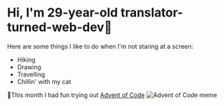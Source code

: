 # Hi, I'm 29-year-old **translator-turned-web-dev**🐣

Here are some things I like to do when I'm not staring at a screen:
- Hiking
- Drawing
- Travelling
- Chillin' with my cat

 🎄This month I had fun trying out [Advent of Code](adventofcode.com)
![Advent of Code meme](https://preview.redd.it/2022-day-2-even-the-most-simple-things-can-be-difficult-v0-q8wbp9zksf3a1.jpg?width=640&crop=smart&auto=webp&s=61c1a46b08d9ce1bfec10f7bfcdc04a093129b90)


